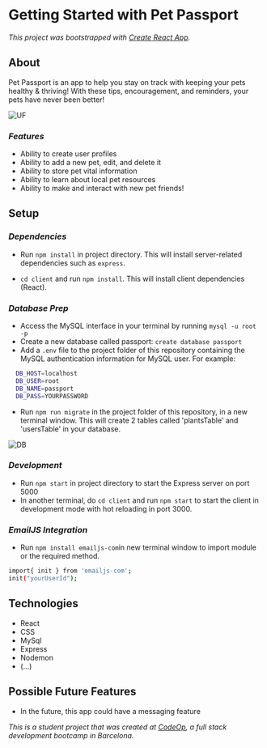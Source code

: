 # Getting Started with Pet Passport

_This project was bootstrapped with [Create React App](https://github.com/facebook/create-react-app)._

## About

Pet Passport is an app to help you stay on track with keeping your pets healthy & thriving! With these tips, encouragement, and reminders, your pets have never been better!

![UF](photos/UFPhoto.png)

### _Features_

- Ability to create user profiles 
- Ability to add a new pet, edit, and delete it
- Ability to store pet vital information
- Ability to learn about local pet resources
- Ability to make and interact with new pet friends!

## Setup

### _Dependencies_

- Run `npm install` in project directory. This will install server-related dependencies such as `express`.

- `cd client` and run `npm install`. This will install client dependencies (React).

### _Database Prep_

- Access the MySQL interface in your terminal by running `mysql -u root -p`
- Create a new database called passport: `create database passport`
- Add a `.env` file to the project folder of this repository containing the MySQL authentication information for MySQL user. For example:

```bash
  DB_HOST=localhost
  DB_USER=root
  DB_NAME=passport
  DB_PASS=YOURPASSWORD
```

- Run `npm run migrate` in the project folder of this repository, in a new terminal window. This will create 2 tables called 'plantsTable' and 'usersTable' in your database.

![DB](photos/DBPhoto.png)

### _Development_

- Run `npm start` in project directory to start the Express server on port 5000
- In another terminal, do `cd client` and run `npm start` to start the client in development mode with hot reloading in port 3000.

### _EmailJS Integration_

- Run `npm install emailjs-com`in new terminal window to import module or the required method.

```bash
import{ init } from 'emailjs-com';
init("yourUserId");
```

## Technologies

- React
- CSS
- MySql
- Express
- Nodemon
- (...)

## Possible Future Features

- In the future, this app could have a messaging feature

_This is a student project that was created at [CodeOp](http://codeop.tech), a full stack development bootcamp in Barcelona._
